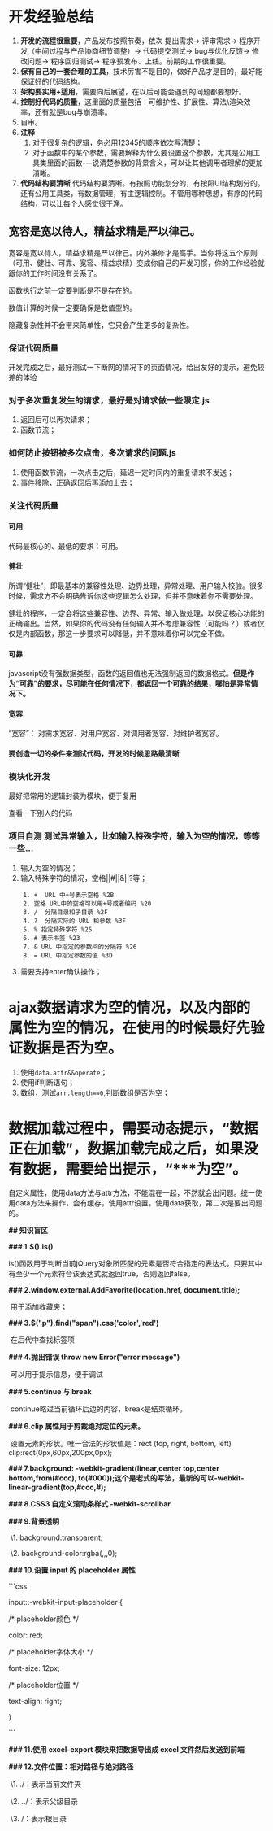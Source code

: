 # 开发经验总结

1. **开发的流程很重要**，产品发布按照节奏，依次 提出需求-> 评审需求-> 程序开发（中间过程与产品协商细节调整）-> 代码提交测试-> bug与优化反馈-> 修改问题-> 程序回归测试-> 程序预发布、上线。前期的工作很重要。
2. **保有自己的一套合理的工具**，技术厉害不是目的，做好产品才是目的，最好能保证好的代码结构。
3. **架构要实用+适用**，需要向后展望，在以后可能会遇到的问题都要想好。
4. **控制好代码的质量**，这里面的质量包括：可维护性、扩展性、算法\渲染效率，还有就是bug与崩溃率。
5. 自审。
6. **注释**
   1. 对于很复杂的逻辑，务必用12345的顺序依次写清楚；
   2. 对于函数中的某个参数，需要解释为什么要设置这个参数，尤其是公用工具类里面的函数---说清楚参数的背景含义，可以让其他调用者理解的更加清晰。
7. **代码结构要清晰**
   代码结构要清晰。有按照功能划分的，有按照UI结构划分的。还有公用工具类，有数据管理，有主逻辑控制。不管用哪种思想，有序的代码结构，可以让每个人感觉很干净。

## 宽容是宽以待人，精益求精是严以律己。
   宽容是宽以待人，精益求精是严以律己。内外兼修才是高手。当你将这五个原则（可用、健壮、可靠、宽容、精益求精）变成你自己的开发习惯，你的工作经验就跟你的工作时间没有关系了。


函数执行之前一定要判断是不是存在的。

数值计算的时候一定要确保是数值型的。



隐藏复杂性并不会带来简单性，它只会产生更多的复杂性。



### 保证代码质量

开发完成之后，最好测试一下断网的情况下的页面情况，给出友好的提示，避免较差的体验


### 对于多次重复发生的请求，最好是对请求做一些限定.js

1. 返回后可以再次请求；
2. 函数节流；

### 如何防止按钮被多次点击，多次请求的问题.js

1. 使用函数节流，一次点击之后，延迟一定时间内的重复请求不发送；
2. 事件移除，正确返回后再添加上去；

### 关注代码质量

#### 可用

代码最核心的、最低的要求：可用。

#### 健壮

所谓“健壮”，即最基本的兼容性处理、边界处理，异常处理、用户输入校验。很多时候，需求方不会明确告诉你这些逻辑怎么处理，但并不意味着你不需要处理。

健壮的程序，一定会将这些兼容性、边界、异常、输入做处理，以保证核心功能的正确输出。当然，如果你的代码没有任何输入并不考虑兼容性（可能吗？）或者仅仅是内部函数，那这一步要求可以降低，并不意味着你可以完全不做。

#### 可靠

javascript没有强数据类型，函数的返回值也无法强制返回的数据格式。**但是作为“可靠”的要求，尽可能在任何情况下，都返回一个可靠的结果，哪怕是异常情况下。**

#### 宽容

“宽容”： 对需求宽容、对用户宽容、对调用者宽容、对维护者宽容。

#### 要创造一切的条件来测试代码，开发的时候思路最清晰


### 模块化开发

最好把常用的逻辑封装为模块，便于复用

查看一下别人的代码




### 项目自测 测试异常输入，比如输入特殊字符，输入为空的情况，等等一些...

1. 输入为空的情况；
2. 输入特殊字符的情况，空格||#||&||?等；
```URL特殊符号及对应的十六进制值编码：
	1. +  URL 中+号表示空格 %2B 
	2. 空格 URL中的空格可以用+号或者编码 %20 
	3. /  分隔目录和子目录 %2F  
	4. ?  分隔实际的 URL 和参数 %3F  
	5. % 指定特殊字符 %25  
	6. # 表示书签 %23  
	7. & URL 中指定的参数间的分隔符 %26  
	8. = URL 中指定参数的值 %3D 
```
3. 需要支持enter确认操作；

# ajax数据请求为空的情况，以及内部的属性为空的情况，在使用的时候最好先验证数据是否为空。

1. 使用```data.attr&&operate```；
2. 使用if判断语句；
3. 数组，测试```arr.length==0```,判断数组是否为空；


# 数据加载过程中，需要动态提示，“数据正在加载”，数据加载完成之后，如果没有数据，需要给出提示，“***为空”。 


自定义属性，使用data方法与attr方法，不能混在一起，不然就会出问题。统一使用data方法来操作，会有缓存，使用attr设置，使用data获取，第二次是要出问题的。







**## 知识盲区**

**### 1.\$().is()**

​    is()函数用于判断当前jQuery对象所匹配的元素是否符合指定的表达式。只要其中有至少一个元素符合该表达式就返回true，否则返回false。

**### 2.window.external.AddFavorite(location.href, document.title);**

​    用于添加收藏夹；

**### 3.\$("p").find("span").css('color','red')**

​    在后代中查找标签项

**### 4.抛出错误 throw new Error("error message")**

​     可以用于提示信息，便于调试

**### 5.continue 与 break**

​    continue略过当前循环后边的内容，break是结束循环。

**### 6.clip 属性用于剪裁绝对定位的元素。**

​    设置元素的形状。唯一合法的形状值是：rect (top, right, bottom, left)   clip:rect(0px,60px,200px,0px);

**### 7.background: -webkit-gradient(linear,center top,center bottom,from(#ccc), to(#000));这个是老式的写法，最新的可以-webkit-linear-gradient(top,#ccc,#);**

**### 8.CSS3 自定义滚动条样式 -webkit-scrollbar**

**### 9.背景透明**

​    \1. background:transparent;

​    \2. background-color:rgba(,,,0);

**### 10.设置 input 的 placeholder 属性**

\```css

input::-webkit-input-placeholder {

  /* placeholder颜色  */

  color: red;

  /* placeholder字体大小  */

  font-size: 12px;

  /* placeholder位置  */

  text-align: right;

}

\```

**### 11.使用 excel-export 模块来把数据导出成 excel 文件然后发送到前端**

**### 12.文件位置：相对路径与绝对路径**

​    \1. ./：表示当前文件夹

​    \2. ../：表示父级目录

​    \3. /：表示根目录